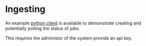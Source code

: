 # Ingesting

An example [python client](../splash_ingest/examples/client.py) is available to demonstrate creating and potentially polling the status of jobs.

This requires the administor of the system provide an api key.